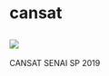 # cansat
![](https://github.com/eeikee/cansat/blob/master/sputnik1.jpg)
------------
CANSAT SENAI SP 2019
